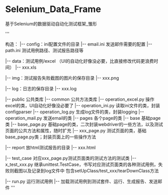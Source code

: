# Selenium_Data_Frame
基于Selenium的数据驱动自动化测试框架_雏形

'''

构造：
  |-- config：ini配置文件的目录
    |-- email.ini 发送邮件需要的配置
    |-- path.ini 测试用例路径、测试报告路径等

  |-- data：测试用例/excel （UI的自动化好像没必要，比直接修改代码更浪费时间）
    |-- xxx.xls

  |-- img：测试报告失败截图的图片的保存目录
    |-- xxx.png

  |-- log：日志的保存目录
    |-- xxx.log

  |-- public 公共类库
    |-- common 公共方法类库
      |-- operation_excel.py 操作excel的类，UI自动化好像没必要了
      |-- operation_ini.py 读取ini文件的类，封装configparser
      |-- operation_log.py 生成log文件的类，封装logging
      |-- operation_mail.py 发送email的类
    |-- pages 各个page的类
      |-- base 基础page类
        |-- base_page.py 基础page的类，二次封装webdriver的一些方法，以及测试页面的公共方法和属性，随时扩充
      |-- xxx_page.py 测试页面的类，基础base_page.py类；封装页面上的一些操作方法

  |-- report 放html测试报告的目录
    |-- xxx.html

  |-- test_case 对应xxx_page.py测试页面类的测试方法的测试类
    |-- x_test_xxx.py 继承unittest.TestCase，书写对应测试页面类的各种测试用例，失败则截图以及记录到log文件中
                      包含setUpClass/test_xxx/tearDownClass方法

  |-- run.py 运行测试用例
    |-- 加载测试用例到测试套件、运行、生成报告、发送邮件
'''
